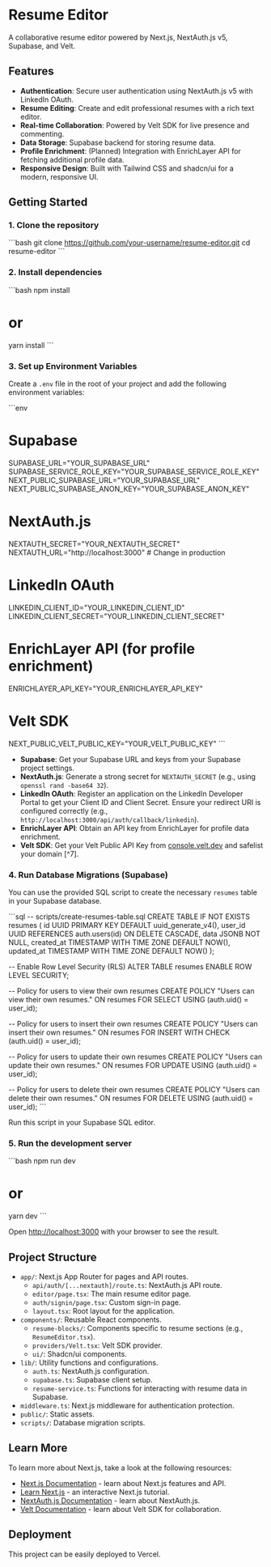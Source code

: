# Resume Editor

A collaborative resume editor powered by Next.js, NextAuth.js v5, Supabase, and Velt.

## Features

-   **Authentication**: Secure user authentication using NextAuth.js v5 with LinkedIn OAuth.
-   **Resume Editing**: Create and edit professional resumes with a rich text editor.
-   **Real-time Collaboration**: Powered by Velt SDK for live presence and commenting.
-   **Data Storage**: Supabase backend for storing resume data.
-   **Profile Enrichment**: (Planned) Integration with EnrichLayer API for fetching additional profile data.
-   **Responsive Design**: Built with Tailwind CSS and shadcn/ui for a modern, responsive UI.

## Getting Started

### 1. Clone the repository

\`\`\`bash
git clone https://github.com/your-username/resume-editor.git
cd resume-editor
\`\`\`

### 2. Install dependencies

\`\`\`bash
npm install
# or
yarn install
\`\`\`

### 3. Set up Environment Variables

Create a `.env` file in the root of your project and add the following environment variables:

\`\`\`env
# Supabase
SUPABASE_URL="YOUR_SUPABASE_URL"
SUPABASE_SERVICE_ROLE_KEY="YOUR_SUPABASE_SERVICE_ROLE_KEY"
NEXT_PUBLIC_SUPABASE_URL="YOUR_SUPABASE_URL"
NEXT_PUBLIC_SUPABASE_ANON_KEY="YOUR_SUPABASE_ANON_KEY"

# NextAuth.js
NEXTAUTH_SECRET="YOUR_NEXTAUTH_SECRET"
NEXTAUTH_URL="http://localhost:3000" # Change in production

# LinkedIn OAuth
LINKEDIN_CLIENT_ID="YOUR_LINKEDIN_CLIENT_ID"
LINKEDIN_CLIENT_SECRET="YOUR_LINKEDIN_CLIENT_SECRET"

# EnrichLayer API (for profile enrichment)
ENRICHLAYER_API_KEY="YOUR_ENRICHLAYER_API_KEY"

# Velt SDK
NEXT_PUBLIC_VELT_PUBLIC_KEY="YOUR_VELT_PUBLIC_KEY"
\`\`\`

-   **Supabase**: Get your Supabase URL and keys from your Supabase project settings.
-   **NextAuth.js**: Generate a strong secret for `NEXTAUTH_SECRET` (e.g., using `openssl rand -base64 32`).
-   **LinkedIn OAuth**: Register an application on the LinkedIn Developer Portal to get your Client ID and Client Secret. Ensure your redirect URI is configured correctly (e.g., `http://localhost:3000/api/auth/callback/linkedin`).
-   **EnrichLayer API**: Obtain an API key from EnrichLayer for profile data enrichment.
-   **Velt SDK**: Get your Velt Public API Key from [console.velt.dev](https://console.velt.dev/) and safelist your domain [^7].

### 4. Run Database Migrations (Supabase)

You can use the provided SQL script to create the necessary `resumes` table in your Supabase database.

\`\`\`sql
-- scripts/create-resumes-table.sql
CREATE TABLE IF NOT EXISTS resumes (
  id UUID PRIMARY KEY DEFAULT uuid_generate_v4(),
  user_id UUID REFERENCES auth.users(id) ON DELETE CASCADE,
  data JSONB NOT NULL,
  created_at TIMESTAMP WITH TIME ZONE DEFAULT NOW(),
  updated_at TIMESTAMP WITH TIME ZONE DEFAULT NOW()
);

-- Enable Row Level Security (RLS)
ALTER TABLE resumes ENABLE ROW LEVEL SECURITY;

-- Policy for users to view their own resumes
CREATE POLICY "Users can view their own resumes." ON resumes
  FOR SELECT USING (auth.uid() = user_id);

-- Policy for users to insert their own resumes
CREATE POLICY "Users can insert their own resumes." ON resumes
  FOR INSERT WITH CHECK (auth.uid() = user_id);

-- Policy for users to update their own resumes
CREATE POLICY "Users can update their own resumes." ON resumes
  FOR UPDATE USING (auth.uid() = user_id);

-- Policy for users to delete their own resumes
CREATE POLICY "Users can delete their own resumes." ON resumes
  FOR DELETE USING (auth.uid() = user_id);
\`\`\`

Run this script in your Supabase SQL editor.

### 5. Run the development server

\`\`\`bash
npm run dev
# or
yarn dev
\`\`\`

Open [http://localhost:3000](http://localhost:3000) with your browser to see the result.

## Project Structure

-   `app/`: Next.js App Router for pages and API routes.
    -   `api/auth/[...nextauth]/route.ts`: NextAuth.js API route.
    -   `editor/page.tsx`: The main resume editor page.
    -   `auth/signin/page.tsx`: Custom sign-in page.
    -   `layout.tsx`: Root layout for the application.
-   `components/`: Reusable React components.
    -   `resume-blocks/`: Components specific to resume sections (e.g., `ResumeEditor.tsx`).
    -   `providers/Velt.tsx`: Velt SDK provider.
    -   `ui/`: Shadcn/ui components.
-   `lib/`: Utility functions and configurations.
    -   `auth.ts`: NextAuth.js configuration.
    -   `supabase.ts`: Supabase client setup.
    -   `resume-service.ts`: Functions for interacting with resume data in Supabase.
-   `middleware.ts`: Next.js middleware for authentication protection.
-   `public/`: Static assets.
-   `scripts/`: Database migration scripts.

## Learn More

To learn more about Next.js, take a look at the following resources:

-   [Next.js Documentation](https://nextjs.org/docs) - learn about Next.js features and API.
-   [Learn Next.js](https://nextjs.org/learn) - an interactive Next.js tutorial.
-   [NextAuth.js Documentation](https://authjs.dev/reference/nextjs) - learn about NextAuth.js.
-   [Velt Documentation](https://docs.velt.dev/) - learn about Velt SDK for collaboration.

## Deployment

This project can be easily deployed to Vercel.
